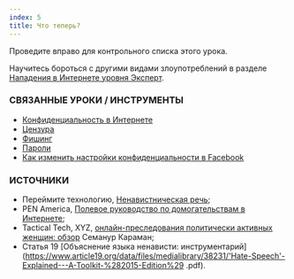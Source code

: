 ```yaml
---
index: 5
title: Что теперь?
---
```

Проведите вправо для контрольного списка этого урока.

Научитесь бороться с другими видами злоупотреблений в разделе [Нападения в Интернете уровня Эксперт](umbrella://communications/online-abuse/expert).

### СВЯЗАННЫЕ УРОКИ / ИНСТРУМЕНТЫ

*   [Конфиденциальность в Интернете](umbrella://communications/online-privacy)
* [Цензура](umbrella://communications/censorship)
*   [Фишинг](umbrella://communications/phishing)
*   [Пароли](umbrella://information/passwords)
*   [Как изменить настройки конфиденциальности в Facebook](umbrella://tools/other/s_facebook.md)

### ИСТОЧНИКИ

*   Переймите технологию, [Ненавистническая речь](https://www.takebackthetech.net/know-more/hate-speech);
*   PEN America, [Полевое руководство по домогательствам в Интернете](https://onlineharaceptionfieldmanual.pen.org/);
*   Tactical Tech, XYZ, [онлайн-преследования политически активных женщин: обзор](https://xyz.informationactivism.org/en/online-haraption-of-politically-active-women-overview) Семанур Караман;
*   Статья 19 [Объяснение языка ненависти: инструментарий](https://www.article19.org/data/files/medialibrary/38231/'Hate-Speech'-Explained---A-Toolkit-%282015-Edition%29 .pdf).